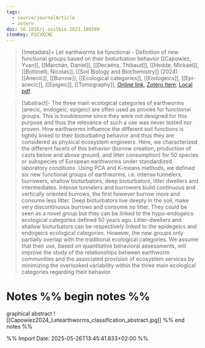 ```yaml
---
tags:
  - source/journalArticle
  - zotero
doi: 10.1016/j.soilbio.2023.109209
itemKey: P2CVXCNC
---
```

>[!metadata]+
> Let earthworms be functional - Definition of new functional groups based on their bioturbation behavior
> [[Capowiez, Yvan]], [[Marchán, Daniel]], [[Decaëns, Thibaud]], [[Hedde, Mickael]], [[Bottinelli, Nicolas]], 
> [[Soil Biology and Biochemistry]] (2024)
> [[Anecic]], [[Burrow]], [[Ecological categories]], [[Endogeics]], [[Epi-anecic]], [[Epigeic]], [[Tomography]], 
> [Online link](https://www.sciencedirect.com/science/article/pii/S0038071723002717), [Zotero Item](zotero://select/library/items/P2CVXCNC), [Local pdf](file://C:/Users/aburg/Documents/references/zotero/storage/6VRLA372/Capowiez2024_Letearthwormsa.pdf), 

>[!abstract]-
>The three main ecological categories of earthworms (anecic, endogeic, epigeic) are often used as proxies for functional groups. This is troublesome since they were not designed for this purpose and thus the relevance of such a use was never tested nor proven. How earthworms influence the different soil functions is tightly linked to their bioturbating behavior and thus they are considered as physical ecosystem engineers. Here, we characterized the different facets of this behavior (burrow creation, production of casts below and above ground, and litter consumption) for 50 species or subspecies of European earthworms under standardized laboratory conditions. Using PCA and K-means methods, we defined six new functional groups of earthworms, i.e. intense tunnelers, burrowers, shallow bioturbators, deep bioturbators, litter dwellers and intermediates. Intense tunnelers and burrowers build continuous and vertically oriented burrows, the first however burrow more and consume less litter. Deep bioturbators live deeply in the soil, make very discontinuous burrows and consume no litter. They could be seen as a novel group but they can be linked to the hypo-endogeics ecological categories defined 50 years ago. Litter-dwellers and shallow bioturbators can be respectively linked to the epidegeics and endogeics ecological categories. However, the new groups only partially overlap with the traditional ecological categories. We assume that their use, based on quantitative behavioral assessments, will improve the study of the relationships between earthworm communities and the associated provision of ecosystem services by minimizing the overlooked variability within the three main ecological categories regarding their behavior.

# Notes %% begin notes %%
graphical abstract
![[Capowiez2024_Letearthworms_classification_abstract.jpg]]
%% end notes %%




%% Import Date: 2025-05-26T13:45:41.833+02:00 %%
